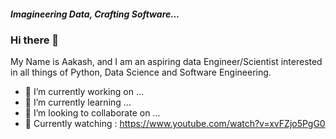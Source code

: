 ##### Imagineering Data, Crafting Software...
### Hi there 👋  
My Name is Aakash, and I am an aspiring data Engineer/Scientist interested in all things of Python, Data Science and Software Engineering.

- 🔭 I’m currently working on ...
- 🌱 I’m currently learning ...
- 👯 I’m looking to collaborate on ...
- 🍿 Currently watching : https://www.youtube.com/watch?v=xvFZjo5PgG0
